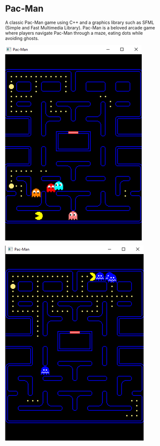 # Pac-Man
A classic Pac-Man game using C++ and a graphics library such as SFML (Simple and Fast Multimedia Library). Pac-Man is a beloved arcade game where players navigate Pac-Man through a maze, eating dots while avoiding ghosts.

![Pac-Man](pacman_src.png)


![Pac-Man](ghostFrighten_src.png)
